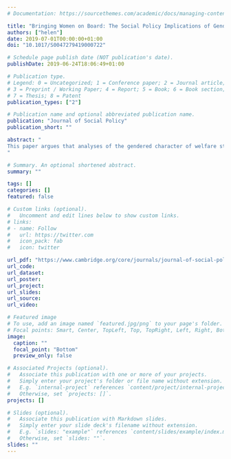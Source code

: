 ```yaml
---
# Documentation: https://sourcethemes.com/academic/docs/managing-content/

title: "Bringing Women on Board: The Social Policy Implications of Gender Diversity in Top Jobs."
authors: ["helen"]
date: 2019-07-01T00:00:00+01:00
doi: "10.1017/S0047279419000722"

# Schedule page publish date (NOT publication's date).
publishDate: 2019-06-24T18:06:49+01:00

# Publication type.
# Legend: 0 = Uncategorized; 1 = Conference paper; 2 = Journal article;
# 3 = Preprint / Working Paper; 4 = Report; 5 = Book; 6 = Book section;
# 7 = Thesis; 8 = Patent
publication_types: ["2"]

# Publication name and optional abbreviated publication name.
publication: "Journal of Social Policy"
publication_short: ""

abstract: "
This paper argues that analyses of the gendered character of welfare states should be broadened to include women’s share of board and executive roles, as well as the affirmative-action policies (e.g. gender boardroom quotas) that help to overcome the gender stereotypes (e.g. women are ‘nice’, men are ‘assertive’) and opaque selection procedures at the root of this. Such indicators may seem beyond the remit of social policy analysis, which is concerned foremost with the analysis of ‘social risk’. However, drawing on evidence from across multiple disciplines, this paper argues that achieving a ‘critical mass’ of women in board and executive positions can bring women’s issues onto companies’ agendas and lead to the adoption of female-friendly practices, policies, and cultures at the firm level. Crucially, these practices, policies, and cultures can help to reduce the incidence of gendered social risks (employment/care conflicts, economic dependence on a partner) and sexual harassment among women at lower levels of the labour market. Thus, the paper highlights another dimension to the social-regulatory function of welfare states which has to date been overlooked, namely legislative requirements on companies to achieve gender diversity in their leadership structures.
"

# Summary. An optional shortened abstract.
summary: ""

tags: []
categories: []
featured: false

# Custom links (optional).
#   Uncomment and edit lines below to show custom links.
# links:
# - name: Follow
#   url: https://twitter.com
#   icon_pack: fab
#   icon: twitter

url_pdf: "https://www.cambridge.org/core/journals/journal-of-social-policy/article/bringing-women-on-board-the-social-policy-implications-of-gender-diversity-in-top-jobs/59FE25C7DD363901F07AE089B79BFA2D#"
url_code:
url_dataset:
url_poster:
url_project:
url_slides:
url_source:
url_video:

# Featured image
# To use, add an image named `featured.jpg/png` to your page's folder. 
# Focal points: Smart, Center, TopLeft, Top, TopRight, Left, Right, BottomLeft, Bottom, BottomRight.
image:
  caption: ""
  focal_point: "Bottom"
  preview_only: false

# Associated Projects (optional).
#   Associate this publication with one or more of your projects.
#   Simply enter your project's folder or file name without extension.
#   E.g. `internal-project` references `content/project/internal-project/index.md`.
#   Otherwise, set `projects: []`.
projects: []

# Slides (optional).
#   Associate this publication with Markdown slides.
#   Simply enter your slide deck's filename without extension.
#   E.g. `slides: "example"` references `content/slides/example/index.md`.
#   Otherwise, set `slides: ""`.
slides: ""
---
```

